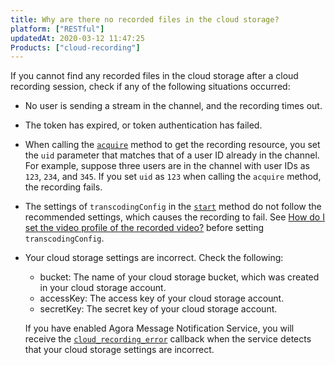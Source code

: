 ```yaml
---
title: Why are there no recorded files in the cloud storage?
platform: ["RESTful"]
updatedAt: 2020-03-12 11:47:25
Products: ["cloud-recording"]
---
```

If you cannot find any recorded files in the cloud storage after a cloud recording session, check if any of the following situations occurred:

- No user is sending a stream in the channel, and the recording times out.
- The token has expired, or token authentication has failed.
- When calling the [`acquire`](https://docs.agora.io/en/cloud-recording/cloud_recording_api_rest?platform=All%20Platforms#a-nameacquireagets-the-recording-resource) method to get the recording resource, you set the `uid` parameter that matches that of a user ID already in the channel. For example, suppose three users are in the channel with user IDs as `123`, `234`, and `345`. If you set `uid` as `123` when calling the `acquire` method, the recording fails. 
- The settings of `transcodingConfig` in the [`start`](https://docs.agora.io/en/cloud-recording/cloud_recording_api_rest?platform=All%20Platforms#a-namestartastarts-cloud-recording) method do not follow the recommended settings, which causes the recording to fail. See [How do I set the video profile of the recorded video?](https://docs.agora.io/en/faq/recording_video_profile) before setting `transcodingConfig`.
- Your cloud storage settings are incorrect. Check the following:
  - bucket: The name of your cloud storage bucket, which was created in your cloud storage account.
  - accessKey: The access key of your cloud storage account.
  - secretKey: The secret key of your cloud storage account.

  If you have enabled Agora Message Notification Service, you will receive the [`cloud_recording_error`](https://docs.agora.io/en/cloud-recording/cloud_recording_callback_rest?platform=All%20Platforms#a-name1a1-cloud_recording_error) callback when the service detects that your cloud storage settings are incorrect.